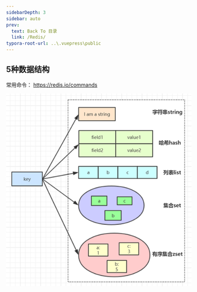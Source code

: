 ```yaml
---
sidebarDepth: 3
sidebar: auto
prev:
  text: Back To 目录
  link: /Redis/
typora-root-url: ..\.vuepress\public
---
```




## 5种数据结构

常用命令： https://redis.io/commands

![](/images/Redis/image-20211114043926897.png)

